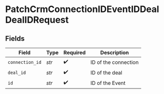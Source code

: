# PatchCrmConnectionIDEventIDDealDealIDRequest


## Fields

| Field                | Type                 | Required             | Description          |
| -------------------- | -------------------- | -------------------- | -------------------- |
| `connection_id`      | *str*                | :heavy_check_mark:   | ID of the connection |
| `deal_id`            | *str*                | :heavy_check_mark:   | ID of the deal       |
| `id`                 | *str*                | :heavy_check_mark:   | ID of the Event      |